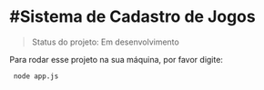 <h1>#Sistema de Cadastro de Jogos</h1>

 > Status do projeto: Em desenvolvimento

Para rodar esse projeto na sua máquina, por favor digite:

```
 node app.js
```


